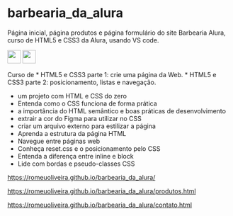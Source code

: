 # barbearia_da_alura
Página inicial, página produtos e página formulário do site  Barbearia  Alura,  curso de HTML5 e  CSS3 da Alura, usando VS code.

<img src="https://cdn.jsdelivr.net/gh/devicons/devicon/icons/html5/html5-plain-wordmark.svg" width="30" height="30"/> <img src="https://cdn.jsdelivr.net/gh/devicons/devicon/icons/css3/css3-plain-wordmark.svg" width="30" height="30" /> 


Curso de
    * HTML5 e CSS3 parte 1:  crie uma página da Web.
    * HTML5 e CSS3 parte 2: posicionamento, listas e navegação.
- um projeto com HTML e CSS do zero
- Entenda como o CSS funciona de forma prática
- a importância do HTML semântico e boas práticas de desenvolvimento
- extrair a cor do Figma para utilizar no CSS
- criar um arquivo externo para estilizar a página
- Aprenda a estrutura da página HTML
- Navegue entre páginas web
- Conheça reset.css e o posicionamento pelo CSS
- Entenda a diferença entre inline e block
- Lide com bordas e pseudo-classes CSS

https://romeuoliveira.github.io/barbearia_da_alura/

https://romeuoliveira.github.io/barbearia_da_alura/produtos.html

https://romeuoliveira.github.io/barbearia_da_alura/contato.html



